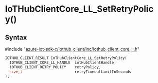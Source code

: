 # IoTHubClientCore_LL_SetRetryPolicy()

## Syntax

\#include "[azure-iot-sdk-c/iothub_client/inc/iothub_client_core_ll.h](../iot-c-ref-iothub-client-core-ll-h.md)"  
```C
IOTHUB_CLIENT_RESULT IoTHubClientCore_LL_SetRetryPolicy(
  IOTHUB_CLIENT_CORE_LL_HANDLE  iotHubClientHandle,
  IOTHUB_CLIENT_RETRY_POLICY    retryPolicy,
  size_t                        retryTimeoutLimitInSeconds
);
```

